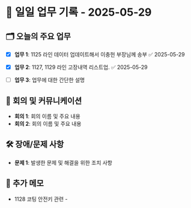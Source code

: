 # 📅 일일 업무 기록 - 2025-05-29

## 🗂 오늘의 주요 업무
- [x] **업무 1**: 1125 라인 데이터 업데이트해서 이충헌 부장님께 송부 ✅ 2025-05-29
- [x] **업무 2**: 1127, 1129 라인 고장내역 리스트업. ✅ 2025-05-29

- [ ] **업무 3**: 업무에 대한 간단한 설명


## 🔄 회의 및 커뮤니케이션
- **회의 1**: 회의 이름 및 주요 내용
- **회의 2**: 회의 이름 및 주요 내용

## 🛠 장애/문제 사항
- **문제 1**: 발생한 문제 및 해결을 위한 조치 사항


## 📝 추가 메모
- 1128 코팅 안전키 관련 - 
